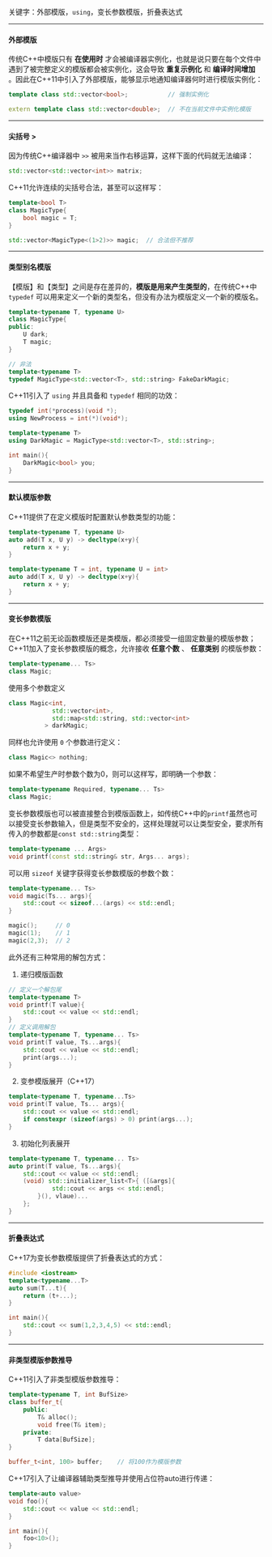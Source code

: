 
关键字：外部模版，`using`，变长参数模版，折叠表达式

---
#### 外部模版

传统C++中模版只有 **在使用时** 才会被编译器实例化，也就是说只要在每个文件中遇到了被完整定义的模版都会被实例化，这会导致 **重复示例化** 和 **编译时间增加** 。因此在C++11中引入了外部模版，能够显示地通知编译器何时进行模版实例化：

```cpp
template class std::vector<bool>;           // 强制实例化

extern template class std::vector<double>;  // 不在当前文件中实例化模版
```

---

#### 尖括号 >

因为传统C++编译器中 `>>` 被用来当作右移运算，这样下面的代码就无法编译：

```cpp
std::vector<std::vector<int>> matrix;
```

C++11允许连续的尖括号合法，甚至可以这样写：
```cpp
template<bool T>
class MagicType{
	bool magic = T;
}

std::vector<MagicType<(1>2)>> magic;  // 合法但不推荐
```

---

#### 类型别名模版

【模版】和【类型】之间是存在差异的，**模版是用来产生类型的**，在传统C++中 `typedef` 可以用来定义一个新的类型名，但没有办法为模版定义一个新的模版名。

```cpp
template<typename T, typename U>
class MagicType{
public:
	U dark;
	T magic;
}

// 非法
template<typename T>
typedef MagicType<std::vector<T>, std::string> FakeDarkMagic;
```

C++11引入了 `using` 并且具备和 `typedef` 相同的功效：
```cpp
typedef int(*process)(void *);
using NewProcess = int(*)(void*);

template<typename T>
using DarkMagic = MagicType<std::vector<T>, std::string>;

int main(){
	DarkMagic<bool> you;
}
```


---

#### 默认模版参数

C++11提供了在定义模版时配置默认参数类型的功能：
```cpp
template<typename T, typename U>
auto add(T x, U y) -> decltype(x+y){
	return x + y;
}

template<typename T = int, typename U = int>
auto add(T x, U y) -> decltype(x+y){
	return x + y;
}
```

---

#### 变长参数模版

在C++11之前无论函数模版还是类模版，都必须接受一组固定数量的模版参数；C++11加入了变长参数模版的概念，允许接收 **任意个数** 、 **任意类别** 的模版参数：

```cpp
template<typename... Ts> 
class Magic;
```

使用多个参数定义
```cpp
class Magic<int,
			std::vector<int>,
			std::map<std::string, std::vector<int>
		  > darkMagic;
```

同样也允许使用 `0` 个参数进行定义：
```cpp
class Magic<> nothing;
```

如果不希望生产时参数个数为0，则可以这样写，即明确一个参数：
```cpp
template<typename Required, typename... Ts> 
class Magic;
```

变长参数模版也可以被直接整合到模版函数上，如传统C++中的`printf`虽然也可以接受变长参数输入，但是类型不安全的，这样处理就可以让类型安全，要求所有传入的参数都是`const std::string`类型：
```cpp
template<typename ... Args>
void printf(const std::string& str, Args... args);
```

可以用 `sizeof` 关键字获得变长参数模版的参数个数：
```cpp
template<typename... Ts>
void magic(Ts... args){
	std::cout << sizeof...(args) << std::endl;
}

magic();     // 0
magic(1);    // 1
magic(2,3);  // 2
```

此外还有三种常用的解包方式：

1. 递归模版函数
```cpp
// 定义一个解包尾
template<typename T>
void printf(T value){
	std::cout << value << std::endl;
}
// 定义调用解包
template<typename T, typename... Ts>
void print(T value, Ts...args){
	std::cout << value << std::endl;
	print(args...);
}
```

2. 变参模版展开（C++17）
```cpp
template<typename T, typename...Ts>
void print(T value, Ts... args){
	std::cout << value << std::endl;
	if constexpr (sizeof(args) > 0) print(args...);
}
```

3. 初始化列表展开
```cpp
template<typename T, typename... Ts>
auto print(T value, Ts...args){
	std::cout << value << std::endl;
	(void) std::initializer_list<T>{ ([&args]{
			std::cout << args << std::endl;
		}(), vlaue)...
	};
}
```

---

#### 折叠表达式

C++17为变长参数模版提供了折叠表达式的方式：
```cpp
#include <iostream>
template<typename...T>
auto sum(T...t){
	return (t+...);
}

int main(){
	std::cout << sum(1,2,3,4,5) << std::endl;
}
```

---

#### 非类型模版参数推导

C++11引入了非类型模版参数推导：
```cpp
template<typename T, int BufSize>
class buffer_t{
	public:
		T& alloc();
		void free(T& item);
	private:
		T data[BufSize];
}

buffer_t<int, 100> buffer;    // 将100作为模版参数
```

C++17引入了让编译器辅助类型推导并使用占位符auto进行传递：
```cpp
template<auto value>
void foo(){
	std::cout << value << std::endl;
}

int main(){
	foo<10>();
}
```

